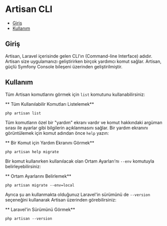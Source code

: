 # Artisan CLI

- [Giriş](#introduction)
- [Kullanım](#usage)

<a name="introduction"></a>
## Giriş

Artisan, Laravel içerisinde gelen CLI'ın (Command-line Interface) adıdır. Artisan size uygulamanızı geliştirirken birçok yardımcı komut sağlar. Artisan, güçlü Symfony Console bileşeni üzerinden geliştirilmiştir.

<a name="usage"></a>
## Kullanım

Tüm Artisan komutlarını görmek için `list` komutunu kullanabilirsiniz:

** Tüm Kullanılabilir Komutları Listelemek**

	php artisan list

Tüm komutların özel bir "yardım" ekranı vardır ve komut hakkındaki argüman sırası ile ayarlar gibi bilgilerin açıklanmasını sağlar. Bir yardım ekranını görüntülemek için komut adından önce `help` yazın:

** Bir Komut için Yardım Ekranını Görmek**

	php artisan help migrate

Bir komut kullanırken kullanılacak olan Ortam Ayarları'nı `--env` komutuyla belirleyebilirsiniz:

** Ortam Ayarlarını Belirlemek**

	php artisan migrate --env=local

Ayrıca şu an kullanmakta olduğunuz Laravel'in sürümünü de `--version` seçeneğini kullanarak Artisan üzerinden görebilirsiniz:

** Laravel'in Sürümünü Görmek**

	php artisan --version